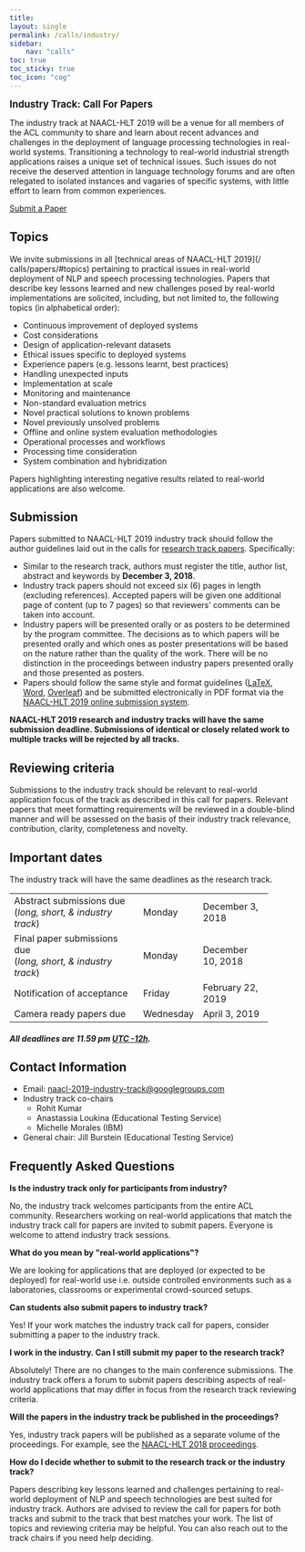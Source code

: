 ```yaml
---
title:
layout: single
permalink: /calls/industry/
sidebar:
    nav: "calls"
toc: true
toc_sticky: true
toc_icon: "cog"
---
```


<span style="font-weight: bolder;font-size: larger;">Industry Track: Call For Papers</span>

The industry track at NAACL-HLT 2019 will be a venue for all members of the ACL community to share and learn about recent advances and challenges in the deployment of language processing technologies in real-world systems. Transitioning a technology to real-world industrial strength applications raises a unique set of technical issues. Such issues do not receive the deserved attention in language technology forums and are often relegated to isolated instances and vagaries of specific systems, with little effort to learn from common experiences.

<div class="text-center">
<a href="https://www.softconf.com/naacl2019/industry" target="_blank" class="btn btn--primary">Submit a Paper</a>
</div>

## Topics

We invite submissions in all [technical areas of NAACL-HLT 2019](/
calls/papers/#topics) pertaining to practical issues in real-world deployment of NLP and speech processing technologies. Papers that describe key lessons learned and new challenges posed by real-world implementations are solicited, including, but not limited to, the following topics (in alphabetical order):

- Continuous improvement of deployed systems
- Cost considerations
- Design of application-relevant datasets
- Ethical issues specific to deployed systems
- Experience papers (e.g. lessons learnt, best practices)
- Handling unexpected inputs
- Implementation at scale
- Monitoring and maintenance
- Non-standard evaluation metrics
- Novel practical solutions to known problems
- Novel previously unsolved problems
- Offline and online system evaluation methodologies
- Operational processes and workflows
- Processing time consideration
- System combination and hybridization

Papers highlighting interesting negative results related to real-world applications are also welcome.

## Submission

Papers submitted to NAACL-HLT 2019 industry track should follow the author guidelines laid out in the calls for [research track papers](/calls/papers/). Specifically:

- Similar to the research track, authors must register the title, author list, abstract and keywords by **December 3, 2018**.
- Industry track papers should not exceed six (6) pages in length (excluding references). Accepted papers will be given one additional page of content (up to 7 pages) so that reviewers’ comments can be taken into account.
- Industry papers will be presented orally or as posters to be determined by the program committee. The decisions as to which papers will be presented orally and which ones as poster presentations will be based on the nature rather than the quality of the work. There will be no distinction in the proceedings between industry papers presented orally and those presented as posters.
- Papers should follow the same style and format guidelines ([LaTeX](/downloads/naaclhlt2019-latex.zip), [Word](/downloads/naaclhlt2019-word.zip), [Overleaf](https://www.overleaf.com/latex/templates/instructions-for-naacl-hlt-2019-proceedings/xyyfwfkswhth)) and be submitted electronically in PDF format via the [NAACL-HLT 2019 online submission system](https://www.softconf.com/naacl2019/industry). 

**NAACL-HLT 2019 research and industry tracks will have the same submission deadline. Submissions of identical or closely related work to multiple tracks will be rejected by all tracks.**

## Reviewing criteria
Submissions to the industry track should be relevant to real-world application focus of the track as described in this call for papers. Relevant papers that meet formatting requirements will be reviewed in a double-blind manner and will be assessed on the basis of their industry track relevance, contribution, clarity, completeness and novelty.

## Important dates
The industry track will have the same deadlines as the research track.

<table style="width: 90%">
    <tbody>
        <tr>
            <td style="width: 50%;">Abstract submissions due<br/>(<i>long, short, &amp; industry track</i>)</td>
            <td style="width: 15%;">Monday</td>
            <td>December 3, 2018</td>
        </tr>
        <tr>
            <td>Final paper submissions due<br/>(<i>long, short, &amp; industry track</i>)</td>
            <td>Monday</td>
            <td>December 10, 2018</td>
        </tr>
        <tr>
            <td>Notification of acceptance</td>
            <td>Friday</td>
            <td>February 22, 2019</td>
        </tr>
        <tr>
          <td>Camera ready papers due</td>
          <td>Wednesday</td>
          <td>April 3, 2019</td>
        </tr>
    </tbody>
</table>

<h5>All deadlines are 11.59 pm <a target="_blank" href="https://www.timeanddate.com/time/zone/timezone/utc-12">UTC -12h</a>.</h5>

## Contact Information
- Email: [naacl-2019-industry-track@googlegroups.com](mailto:naacl-2019-industry-track@googlegroups.com)
- Industry track co-chairs
  - Rohit Kumar
  - Anastassia Loukina (Educational Testing Service)
  - Michelle Morales (IBM)
- General chair: Jill Burstein (Educational Testing Service)

## Frequently Asked Questions

**Is the industry track only for participants from industry?**

No, the industry track welcomes participants from the entire ACL community. Researchers working on real-world applications that match the industry track call for papers are invited to submit papers. Everyone is welcome to attend industry track sessions.

**What do you mean by "real-world applications"?**

We are looking for applications that are deployed (or expected to be deployed) for real-world use i.e. outside controlled environments such as a laboratories, classrooms or experimental crowd-sourced setups.

**Can students also submit papers to industry track?**

Yes! If your work matches the industry track call for papers, consider submitting a paper to the industry track.

**I work in the industry. Can I still submit my paper to the research track?**

Absolutely! There are no changes to the main conference submissions. The industry track offers a forum to submit papers describing aspects of real-world applications that may differ in focus from the research track reviewing criteria.

**Will the papers in the industry track be published in the proceedings?**

Yes, industry track papers will be published as a separate volume of the proceedings. For example, see the [NAACL-HLT 2018 proceedings](https://aclanthology.coli.uni-saarland.de/events/naacl-2018#N18-3).

**How do I decide whether to submit to the research track or the industry track?**

Papers describing key lessons learned and challenges pertaining to real-world deployment of NLP and speech technologies are best suited for industry track. Authors are advised to review the call for papers for both tracks and submit to the track that best matches your work. The list of topics and reviewing criteria may be helpful. You can also reach out to the track chairs if you need help deciding.
